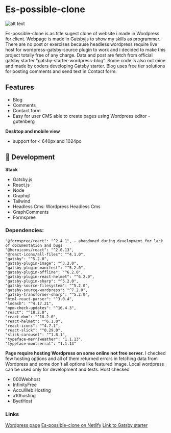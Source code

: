  # Es-possible-clone

![alt text](https://github.com/wpgatsbymail/es-possible-clone/blob/master/Es-possible-clone-screenshot.png "Es possible clone screenshot")


Es-possible-clone is as title sugest clone of website i made in Wordpress for client. Webpage is made in Gatsbyjs to show my skills as programmer. There are no post or exercises because headless wordpress require live host for wordpress-gatsby-source plugin to work and i decided to make this project totally free of any charge. Data and post are fetch from official gatsby starter "gatsby-starter-wordpress-blog". Some code is also not mine and made by coders developing Gatsby starter. Blog uses free tier solutions for posting comments and send text in Contact form.

## Features
- Blog
- Comments 
- Contact form
- Easy for user CMS able to create pages using Wordpress editor -gutenberg


 
**Desktop and mobile view**

- support for < 640px and 1024px

## 🚀 Development

**Stack**

- Gatsby.js
- React.js
- Node
- Graphql
- Tailwind
- Headless Cms: Wordpress Headless Cms
- GraphComments
- Formspree
  
### Dependencies: 
    "@formspree/react": "^2.4.1", - abandoned during development for lack of documentation and bugs
    "@heroicons/react": "^2.0.13",
    "@react-icons/all-files": "^4.1.0",
    "gatsby": "^5.2.0",
    "gatsby-plugin-image": "^3.2.0",
    "gatsby-plugin-manifest": "^5.2.0",
    "gatsby-plugin-offline": "^6.2.0",
    "gatsby-plugin-react-helmet": "^6.2.0",
    "gatsby-plugin-sharp": "^5.2.0",
    "gatsby-source-filesystem": "^5.2.0",
    "gatsby-source-wordpress": "^7.2.0",
    "gatsby-transformer-sharp": "^5.2.0",
    "html-react-parser": "^3.0.4",
    "lodash": "^4.17.21",
    "npm-check-updates": "^16.4.3",
    "react": "^18.2.0",
    "react-dom": "^18.2.0",
    "react-helmet": "^6.1.0",
    "react-icons": "^4.7.1",
    "react-slick": "^0.29.0",
    "slick-carousel": "^1.8.1",
    "typeface-merriweather": "1.1.13",
    "typeface-montserrat": "1.1.13"

**Page require hosting Wordpress on some online not free server.**
I checked few hosting options and all of them returned errors in fetching data from Wordpress and some don't all options like featured image. Local wordpress can be used only for development and tests.
Host checked
- 000Webhost	
- InfinityFree	
- AccuWeb Hosting	
- x10hosting	
- ByetHost	

### Links
[Wordpress page](https://espossible-online.com/) 
[Es-possible-clone on Netlify](https://es-possible-gatsby-clone.netlify.app/) 
[Link to Gatsby starter](https://github.com/wpgatsbymail/es-possible/blob/master/es-possible/Es-possible-clone-screenshot.png) 

